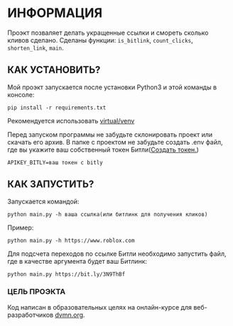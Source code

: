 # ИНФОРМАЦИЯ
Проэкт позваляет делать укращенные ссылки и смореть сколько кливов сделано. Сделаны функции: `is_bitlink`, `count_clicks`, `shorten_link`, `main`.


## КАК УСТАНОВИТЬ?

Мой проэкт запускается после установки Python3 и этой команды в консоле:

```
pip install -r requirements.txt
```

Рекомендуется использовать [virtual/venv](https://docs.python.org/3/library/venv.html)

Перед запуском программы не забудьте склонировать проект или скачать его архив.
В папке с проектом не забудьте создать .env файл, где вы укажите ваш собственный токен Битли([Создать токен.](https://app.bitly.com/settings/api/))

```
APIKEY_BITLY=ваш токен с bitly
```

## КАК ЗАПУСТИТЬ?

Запускается командой:

```
python main.py -h ваша ссылка(или битлинк для получения кликов)
```

Пример:

```
python main.py -h https://www.roblox.com
```

Для подсчета переходов по ссылке Битли необходимо запустить файл, где в качестве аргумента будет ваш Битлинк:

```
python main.py https://bit.ly/3N9ThBf
```

### ЦЕЛЬ ПРОЭКТА
Код написан в образовательных целях на онлайн-курсе для веб-разработчиков [dvmn.org](https://dvmn.org/).